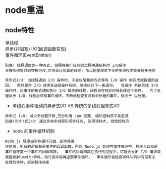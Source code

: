 # node重温

## node特性
单线程  
异步(非阻塞) I/O(回调函数实现)  
事件循环(EventEmitter)  

```
阻塞: 线程调度的一种方式, 线程在执行任务的过程中遇到耗时 I/O操作  
会被系统暂时剥夺执行权,将资源让给其他线程; 所以阻塞模式下采用多线程才能处理多任务  

异步式I/O: 当线程遇到 I/O 操作时，不会以阻塞的方式等待 I/O 操作 的完成或数据的返回，  而只是将 I/O 请求发送给操作系统，继续执行下一条语句。  当操作 系统完成 I/O 操作时，以事件的形式通知执行 I/O 操作的线程，线程会在特定时候处理这个事件。  为了处理异步 I/O，线程必须有事件循环，不断地检查有没有未处理的事件，依次予 以处理。
```
- 单线程事件驱动的异步式I/O VS 传统的多线程阻塞式I/O 
```
异步式 I/O: 减少多线程开销,充分利用 cpu 资源, 编码控制流不易追溯  
阻塞(同步)式I/O: 通过多核多线程实现多任务, 资源消耗大, 线性控制流  
```
- node 的事件循环机制
```
Node.js 程序由事件循环开始，到事件循
环结束，所有的逻辑都是事件的回调函数，所以 Node.js 始终在事件循环中，程序入口就是 事件循环第一个事件的回调函数。  事件的回调函数在执行的过程中，可能会发出 I/O 请求或 直接发射(emit)事件，执行完毕后再返回事件循环，  事件循环会检查事件队列中有没有未 处理的事件，直到程序结束
```